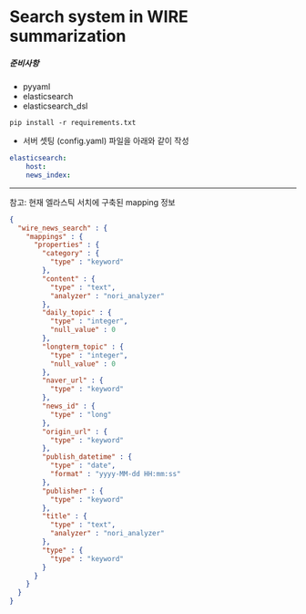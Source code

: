 # Search system in WIRE summarization

##### 준비사항
- pyyaml
- elasticsearch
- elasticsearch_dsl

```
pip install -r requirements.txt
```

- 서버 셋팅 (config.yaml) 파일을 아래와 같이 작성
```yaml
elasticsearch:
    host:  
    news_index: 
```

-------------
참고: 현재 엘라스틱 서치에 구축된 mapping 정보
```json
{
  "wire_news_search" : {
    "mappings" : {
      "properties" : {
        "category" : {
          "type" : "keyword"
        },
        "content" : {
          "type" : "text",
          "analyzer" : "nori_analyzer"
        },
        "daily_topic" : {
          "type" : "integer",
          "null_value" : 0
        },
        "longterm_topic" : {
          "type" : "integer",
          "null_value" : 0
        },
        "naver_url" : {
          "type" : "keyword"
        },
        "news_id" : {
          "type" : "long"
        },
        "origin_url" : {
          "type" : "keyword"
        },
        "publish_datetime" : {
          "type" : "date",
          "format" : "yyyy-MM-dd HH:mm:ss"
        },
        "publisher" : {
          "type" : "keyword"
        },
        "title" : {
          "type" : "text",
          "analyzer" : "nori_analyzer"
        },
        "type" : {
          "type" : "keyword"
        }
      }
    }
  }
}
```